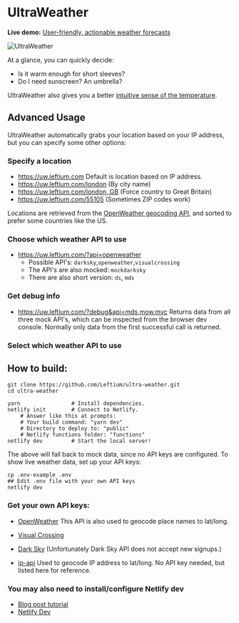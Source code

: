 # UltraWeather

**Live demo:** [User-friendly, actionable weather forecasts](https://uw.leftium.com)

![UltraWeather](https://cdn.glitch.com/e2e10ff0-74aa-48e9-88ca-0643a72848b9%2Fultraweather.jpg)

At a glance, you can quickly decide:
- Is it warm enough for short sleeves?
- Do I need sunscreen? An umbrella?

UltraWeather also gives you a better [intuitive sense of the temperature](http://blog.leftium.com/2013/12/how-to-display-temperature-properly.html).

## Advanced Usage

UltraWeather automatically grabs your location based on your IP address, but you can specify some other options:

### Specify a location
- https://uw.leftium.com Default is location based on IP address.
- https://uw.leftium.com/london (By city name)
- https://uw.leftium.com/london,,GB (Force country to Great Britain)
- https://uw.leftium.com/55105 (Sometimes ZIP codes work)

Locations are retrieved from the [OpenWeather geocoding API](https://openweathermap.org/api/geocoding-api), and sorted to prefer some countries like the US.

### Choose which weather API to use
- https://uw.leftium.com/?api=openweather
    - Possible API's: `darksky`,`openweather`,`visualcrossing`
    - The API's are also mocked: `mockdarksky`
    - There are also short version: `ds`, `mds`
    
### Get debug info
- https://uw.leftium.com/?debug&api=mds,mow,mvc Returns data from all three mock API's, which can be inspected from the browser dev console. Normally only data from the first successful call is returned.


   
    

### Select which weather API to use

## How to build:

    git clone https://github.com/Leftium/ultra-weather.git
    cd ultra-weather
    
    yarn                # Install dependencies.
    netlify init        # Connect to Netlify.
        # Answer like this at prompts:
        # Your build command: "yarn dev"
        # Directory to deploy to: "public"
        # Netlify functions folder: "functions"
    netlify dev         # Start the local server!

The above will fall back to mock data, since no API keys are configured. To show live weather data, set up your API keys:
    
    cp .env-example .env
    ## Edit .env file with your own API keys
    netlify dev
    
### Get your own API keys:
- [OpenWeather](https://openweathermap.org/api) This API is also used to geocode place names to lat/long.
- [Visual Crossing](https://www.visualcrossing.com/weather-api)
- [Dark Sky](https://darksky.net/dev) (Unfortunately Dark Sky API does not accept new signups.)

- [ip-api](https://ip-api.com/) Used to geocode IP address to lat/long. No API key needed, but listed here for reference.


### You may also need to install/configure Netlify dev

- [Blog post tutorial](https://scotch.io/tutorials/netlify-dev-the-power-of-netlify-on-your-local-computer)
- [Netlify Dev](https://www.netlify.com/products/dev/)



